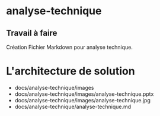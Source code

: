 # analyse-technique

## Travail à faire
Création Fichier Markdown pour analyse technique.

# L'architecture de solution
 - docs/analyse-technique/images
 - docs/analyse-technique/images/analyse-technique.pptx
 - docs/analyse-technique/images/analyse-technique.jpg
 - docs/analyse-technique/analyse-technique.md